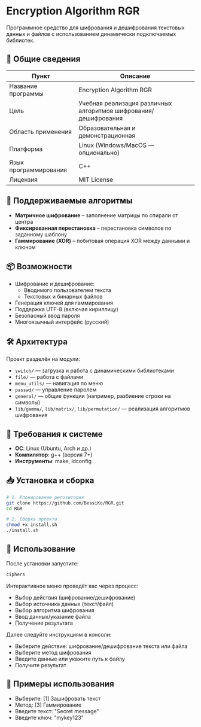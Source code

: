 # Encryption Algorithm RGR

Программное средство для шифрования и дешифрования текстовых данных и файлов с использованием динамически подключаемых библиотек.

## 📌 Общие сведения

| Пункт               | Описание                                                                 |
|---------------------|--------------------------------------------------------------------------|
| Название программы  | Encryption Algorithm RGR                                                |
| Цель                | Учебная реализация различных алгоритмов шифрования/дешифрования         |
| Область применения  | Образовательная и демонстрационная                                      |
| Платформа           | Linux (Windows/MacOS — опционально)                                     |
| Язык программирования | C++                                                                   |
| Лицензия            | MIT License                                                             |

## 🔐 Поддерживаемые алгоритмы

- **Матричное шифрование** – заполнение матрицы по спирали от центра
- **Фиксированная перестановка** – перестановка символов по заданному шаблону
- **Гаммирование (XOR)** – побитовая операция XOR между данными и ключом

## 📦 Возможности

- Шифрование и дешифрование:
  - Вводимого пользователем текста
  - Текстовых и бинарных файлов
- Генерация ключей для гаммирования
- Поддержка UTF-8 (включая кириллицу)
- Безопасный ввод пароля
- Многоязычный интерфейс (русский)

## 🛠️ Архитектура

Проект разделён на модули:

- `switch/` — загрузка и работа с динамическими библиотеками
- `file/` — работа с файлами
- `menu_utils/` — навигация по меню
- `passwd/` — управление паролем
- `general/` — общие функции (например, разбиение строки на символы)
- `lib/gamma/`, `lib/matrix/`, `lib/permutation/` — реализация алгоритмов шифрования


## 🧪 Требования к системе

- **ОС**: Linux (Ubuntu, Arch и др.)
- **Компилятор**: g++ (версия 7+)
- **Инструменты**: make, ldconfig

## 📥 Установка и сборка

```bash
# 1. Клонирование репозитория
git clone https://github.com/BessiKo/RGR.git
cd RGR

# 2. Сборка проекта
chmod +x install.sh
./install.sh
```

## 🧰 Использование

После установки запустите:
```bash
ciphers
```

Интерактивное меню проведёт вас через процесс:
- Выбор действия (шифрование/дешифрование)
- Выбор источника данных (текст/файл)
- Выбор алгоритма шифрования
- Ввод данных/указание файла
- Получение результата


Далее следуйте инструкциям в консоли:
- Выберите действие: шифрование/дешифрование текста или файла
- Выберите метод шифрования
- Введите данные или укажите путь к файлу
- Получите результат

## 📁 Примеры использования

- Выберите: [1] Зашифровать текст
- Метод: [3] Гаммирование
- Введите текст: "Secret message"
- Введите ключ: "mykey123"